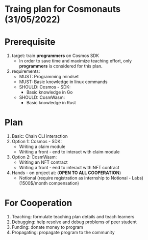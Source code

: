 # Traing plan for Cosmonauts (31/05/2022)

# Prerequisite
1. target: train __programmers__ on Cosmos SDK
    * In order to save time and maximize teaching effort, only __programmers__ is considered for this plan.
2. requirements:
    * MUST: Programming mindset
    * MUST: Basic knowledge in linux commands
    * SHOULD: Cosmos - SDK:
        * Basic knowledge in Go
    * SHOULD: CosmWasm:
        * Basic knowledge in Rust

# Plan
1. Basic: Chain CLI interaction
2. Option 1: Cosmos - SDK:
    * Writing a claim module
    * Writing a front - end to interact with claim module
3. Option 2: CosmWasm:
    * Writing an NFT contract
    * Writing a front - end to interact with NFT contract
4. Hands - on project at: (__OPEN TO ALL COOPERATION__)
    * Notional (require registration as internship to Notional - Labs) (1500$/month compensation)

# For Cooperation
1. Teaching: formulate teaching plan details and teach learners
2. Debugging: help resolve and debug problems of peer student
3. Funding: donate money to program
4. Propagating: propagate program to the community